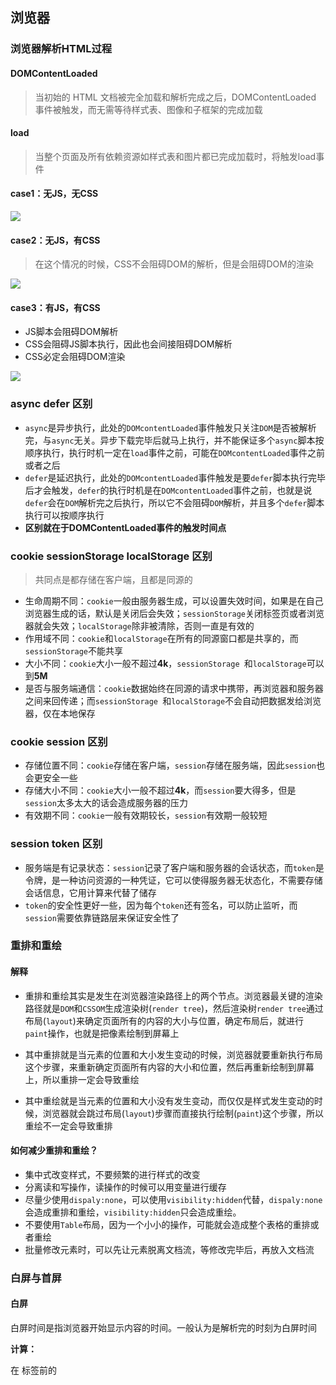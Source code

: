 ## 浏览器

### 浏览器解析HTML过程

#### DOMContentLoaded

> 当初始的 HTML 文档被完全加载和解析完成之后，DOMContentLoaded 事件被触发，而无需等待样式表、图像和子框架的完成加载

#### load

> 当整个页面及所有依赖资源如样式表和图片都已完成加载时，将触发load事件

#### case1：无JS，无CSS

![](http://songnian.gitee.io/imgs/imgs/HTML解析1.png)

#### case2：无JS，有CSS

> 在这个情况的时候，CSS不会阻碍DOM的解析，但是会阻碍DOM的渲染

![](http://songnian.gitee.io/imgs/imgs/HTML解析2.png)

#### case3：有JS，有CSS

- JS脚本会阻碍DOM解析
- CSS会阻碍JS脚本执行，因此也会间接阻碍DOM解析
- CSS必定会阻碍DOM渲染

![](http://songnian.gitee.io/imgs/imgs/HTML解析3.png)

### async defer 区别

- `async`是异步执行，此处的`DOMcontentLoaded`事件触发只关注`DOM`是否被解析完，与`async`无关。异步下载完毕后就马上执行，并不能保证多个`async`脚本按顺序执行，执行时机一定在`load`事件之前，可能在`DOMcontentLoaded`事件之前或者之后
- `defer`是延迟执行，此处的`DOMcontentLoaded`事件触发是要`defer`脚本执行完毕后才会触发，`defer`的执行时机是在`DOMcontentLoaded`事件之前，也就是说`defer`会在`DOM`解析完之后执行，所以它不会阻碍`DOM`解析，并且多个`defer`脚本执行可以按顺序执行
- **区别就在于DOMContentLoaded事件的触发时间点**

### cookie sessionStorage localStorage 区别

> 共同点是都存储在客户端，且都是同源的

- 生命周期不同：`cookie`一般由服务器生成，可以设置失效时间，如果是在自己浏览器生成的话，默认是关闭后会失效；`sessionStorage`关闭标签页或者浏览器就会失效；`localStorage`除非被清除，否则一直是有效的
- 作用域不同：`cookie`和`localStorage`在所有的同源窗口都是共享的，而`sessionStorage`不能共享
- 大小不同：`cookie`大小一般不超过**4k**，`sessionStorage `和`localStorage`可以到**5M**
- 是否与服务端通信：`cookie`数据始终在同源的请求中携带，再浏览器和服务器之间来回传递；而`sessionStorage `和`localStorage`不会自动把数据发给浏览器，仅在本地保存

### cookie session 区别

- 存储位置不同：`cookie`存储在客户端，`session`存储在服务端，因此`session`也会更安全一些
- 存储大小不同：`cookie`大小一般不超过**4k**，而`session`要大得多，但是`session`太多太大的话会造成服务器的压力
- 有效期不同：`cookie`一般有效期较长，`session`有效期一般较短

### session token 区别

- 服务端是有记录状态：`session`记录了客户端和服务器的会话状态，而`token`是令牌，是一种访问资源的一种凭证，它可以使得服务器无状态化，不需要存储会话信息，它用计算来代替了储存
- `token`的安全性更好一些，因为每个`token`还有签名，可以防止监听，而`session`需要依靠链路层来保证安全性了

### 重排和重绘

#### 解释

- 重排和重绘其实是发生在浏览器渲染路径上的两个节点。浏览器最关键的渲染路径就是`DOM`和`CSSOM`生成渲染树(`render tree`)，然后渲染树`render tree`通过布局(`layout`)来确定页面所有的内容的大小与位置，确定布局后，就进行`paint`操作，也就是把像素绘制到屏幕上

- 其中重排就是当元素的位置和大小发生变动的时候，浏览器就要重新执行布局这个步骤，来重新确定页面所有内容的大小和位置，然后再重新绘制到屏幕上，所以重排一定会导致重绘
- 其中重绘就是当元素的位置和大小没有发生变动，而仅仅是样式发生变动的时候，浏览器就会跳过布局(`layout`)步骤而直接执行绘制(`paint`)这个步骤，所以重绘不一定会导致重排

#### 如何减少重排和重绘？

- 集中式改变样式，不要频繁的进行样式的改变
- 分离读和写操作，读操作的时候可以用变量进行缓存
- 尽量少使用`dispaly:none`，可以使用`visibility:hidden`代替，`dispaly:none`会造成重排和重绘，`visibility:hidden`只会造成重绘。
- 不要使用`Table`布局，因为一个小小的操作，可能就会造成整个表格的重排或者重绘
- 批量修改元素时，可以先让元素脱离文档流，等修改完毕后，再放入文档流

### 白屏与首屏

#### 白屏

白屏时间是指浏览器开始显示内容的时间。一般认为是解析完<head>的时刻为白屏时间

**计算：**

在 </head> 标签前的 <script> 标签内加入代码：

```javascript
console.log(new Date().getTime() - performance.timing.navigationStart)
```

#### 首屏

首屏时间是指用户打开网站开始，到浏览器首屏内容渲染完成的时间

**计算：**

再</body>下方的<script> 标签加入代码：

```javascript
console.log(new Date().getTime() - performance.timing.navigationStart)
```

#### 优化

- 减少HTTP请求次数，减少HTTP请求大小
- 合并压缩文件(gzip)
- 采用svg图片或者字体图标
- 尽量将 CSS 放文件头部，JS 文件放在底部，也可以是用defer加载JS
- 采用服务端渲染
- CDN
- 资源缓存
- 图片懒加载

### 客户端渲染(CSR)与服务端渲染(SSR)

#### 客户端渲染(Client-side rendering)

从服务端获取`HTML`文件，服务端不会对文件进行任何的处理，客户端需要自行下载和执行`javascript`，生成`DOM`然后再渲染

##### 优点

前后端分离，减少服务端压力，局部刷新

##### 缺点

不利于SEO，首屏渲染慢

#### 服务端渲染(Server-side rendering)

> 可能实际上很多网站是处于经济效益的考虑，主要是SEO和首屏

服务端返回`渲染好的HTML`文件，客户端不需要做任何操作，直接呈现就可以

##### 优点

利于SEO，首屏渲染速度快

##### 缺点

服务端压力大，前后端不分离不容易维护，前端页面更改，后端也要更改